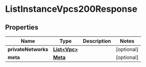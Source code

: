 

# ListInstanceVpcs200Response


## Properties

| Name | Type | Description | Notes |
|------------ | ------------- | ------------- | -------------|
|**privateNetworks** | [**List&lt;Vpc&gt;**](Vpc.md) |  |  [optional] |
|**meta** | [**Meta**](Meta.md) |  |  [optional] |



